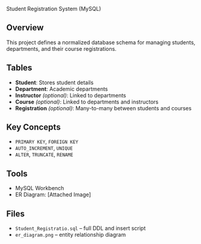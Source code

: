  Student Registration System (MySQL)

##  Overview
This project defines a normalized database schema for managing students, departments, and their course registrations.

## Tables
- **Student**: Stores student details
- **Department**: Academic departments
- **Instructor** *(optional)*: Linked to departments
- **Course** *(optional)*: Linked to departments and instructors
- **Registration** *(optional)*: Many-to-many between students and courses

##  Key Concepts
- `PRIMARY KEY`, `FOREIGN KEY`
- `AUTO_INCREMENT`, `UNIQUE`
- `ALTER`, `TRUNCATE`, `RENAME`

##  Tools
- MySQL Workbench
- ER Diagram: [Attached Image]

##  Files
- `Student_Registratio.sql` – full DDL and insert script
- `er_diagram.png` – entity relationship diagram
